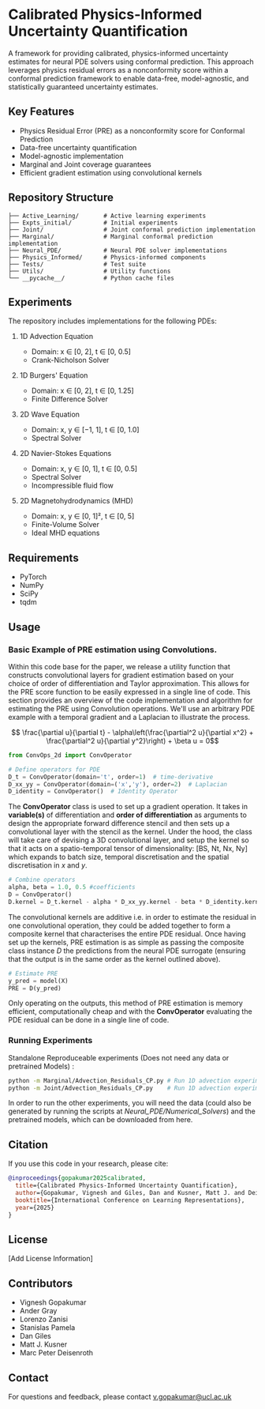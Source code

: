 # Calibrated Physics-Informed Uncertainty Quantification

A framework for providing calibrated, physics-informed uncertainty estimates for neural PDE solvers using conformal prediction. This approach leverages physics residual errors as a nonconformity score within a conformal prediction framework to enable data-free, model-agnostic, and statistically guaranteed uncertainty estimates.

## Key Features

- Physics Residual Error (PRE) as a nonconformity score for Conformal Prediction
- Data-free uncertainty quantification
- Model-agnostic implementation
- Marginal and Joint coverage guarantees
- Efficient gradient estimation using convolutional kernels

## Repository Structure

```
├── Active_Learning/       # Active learning experiments
├── Expts_initial/         # Initial experiments
├── Joint/                 # Joint conformal prediction implementation
├── Marginal/              # Marginal conformal prediction implementation
├── Neural_PDE/            # Neural PDE solver implementations
├── Physics_Informed/      # Physics-informed components
├── Tests/                 # Test suite
├── Utils/                 # Utility functions
└── __pycache__/           # Python cache files
```

## Experiments

The repository includes implementations for the following PDEs:

1. 1D Advection Equation
   - Domain: x ∈ [0, 2], t ∈ [0, 0.5]
   - Crank-Nicholson Solver

2. 1D Burgers' Equation
   - Domain: x ∈ [0, 2], t ∈ [0, 1.25]
   - Finite Difference Solver
     
3. 2D Wave Equation
   - Domain: x, y ∈ [−1, 1], t ∈ [0, 1.0]
   - Spectral Solver

4. 2D Navier-Stokes Equations
   - Domain: x, y ∈ [0, 1], t ∈ [0, 0.5]
   - Spectral Solver
   - Incompressible fluid flow

5. 2D Magnetohydrodynamics (MHD)
   - Domain: x, y ∈ [0, 1]², t ∈ [0, 5]
   - Finite-Volume Solver
   - Ideal MHD equations

## Requirements

- PyTorch
- NumPy
- SciPy
- tqdm

## Usage

### Basic Example of PRE estimation using Convolutions. 

Within this code base for the paper, we release a utility function that constructs convolutional layers for gradient estimation based on your choice of order of differentiation and Taylor approximation. This allows for the PRE score function to be easily expressed in a single line of code. 
This section provides an overview of the code implementation and algorithm for estimating the PRE using Convolution operations. We'll use an arbitrary PDE example with a temporal gradient and a Laplacian to illustrate the process. 

$$ \frac{\partial u}{\partial t} - \alpha\left(\frac{\partial^2 u}{\partial x^2} + \frac{\partial^2 u}{\partial y^2}\right) + \beta u = 0$$ 

```python
from ConvOps_2d import ConvOperator

# Define operators for PDE
D_t = ConvOperator(domain='t', order=1)  # time-derivative
D_xx_yy = ConvOperator(domain=('x','y'), order=2)  # Laplacian
D_identity = ConvOperator()  # Identity Operator
```

The **ConvOperator** class is used to set up a gradient operation. It takes in **variable(s)** of differentiation and **order of differentiation** as arguments to design the appropriate forward difference stencil and then sets up a convolutional layer with the stencil as the kernel. Under the hood, the class will take care of devising a 3D convolutional layer, and setup the kernel so that it acts on a spatio-temporal tensor of dimensionality: [BS, Nt, Nx, Ny] which expands to batch size, temporal discretisation and the spatial discretisation in $x$ and $y$. 

```python
# Combine operators
alpha, beta = 1.0, 0.5 #coefficients
D = ConvOperator()
D.kernel = D_t.kernel - alpha * D_xx_yy.kernel - beta * D_identity.kernel
```
The convolutional kernels are additive i.e. in order to estimate the residual in one convolutional operation, they could be added together to form a composite kernel that characterises the entire PDE residual. 
Once having set up the kernels, PRE estimation is as simple as passing the composite class instance $D$ the predictions from the neural PDE surrogate (ensuring that the output is in the same order as the kernel outlined above). 


```python
# Estimate PRE
y_pred = model(X)
PRE = D(y_pred)
```

Only operating on the outputs, this method of PRE estimation is memory efficient, computationally cheap and with the **ConvOperator** evaluating the PDE residual can be done in a single line of code. 

### Running Experiments

Standalone Reproduceable experiments (Does not need any data or pretrained Models) : 

```bash
python -m Marginal/Advection_Residuals_CP.py # Run 1D advection experiment to obtain Marginal Bounds
python -m Joint/Advection_Residuals_CP.py    # Run 1D advection experiment to obtain Joint Bounds
```

In order to run the other experiments, you will need the data (could also be generated by running the scripts at _Neural_PDE/Numerical_Solvers_) and the pretrained models, which can be downloaded from here.  

## Citation

If you use this code in your research, please cite:

```bibtex
@inproceedings{gopakumar2025calibrated,
  title={Calibrated Physics-Informed Uncertainty Quantification},
  author={Gopakumar, Vignesh and Giles, Dan and Kusner, Matt J. and Deisenroth, Marc Peter and Gray, Ander and Zanisi, Lorenzo and Pamela, Stanislas},
  booktitle={International Conference on Learning Representations},
  year={2025}
}
```

## License

[Add License Information]

## Contributors

- Vignesh Gopakumar
- Ander Gray
- Lorenzo Zanisi
- Stanislas Pamela
- Dan Giles
- Matt J. Kusner
- Marc Peter Deisenroth

## Contact

For questions and feedback, please contact v.gopakumar@ucl.ac.uk
